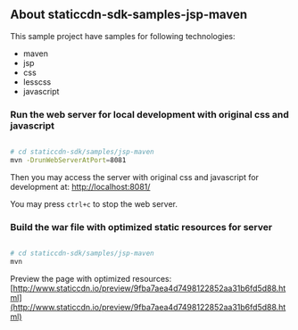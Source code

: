 
About staticcdn-sdk-samples-jsp-maven
-------------------------------------
This sample project have samples for following technologies:
* maven
* jsp
* css
* lesscss
* javascript




### Run the web server for local development with original css and javascript


```sh

# cd staticcdn-sdk/samples/jsp-maven
mvn -DrunWebServerAtPort=8081

```

Then you may access the server with original css and javascript for development at:
[http://localhost:8081/](http://localhost:8081/)

You may press `ctrl+c` to stop the web server.


###  Build the war file with optimized static resources for server

```sh

# cd staticcdn-sdk/samples/jsp-maven
mvn

```

Preview the page with optimized resources:
[http://www.staticcdn.io/preview/9fba7aea4d7498122852aa31b6fd5d88.html](http://www.staticcdn.io/preview/9fba7aea4d7498122852aa31b6fd5d88.html)
